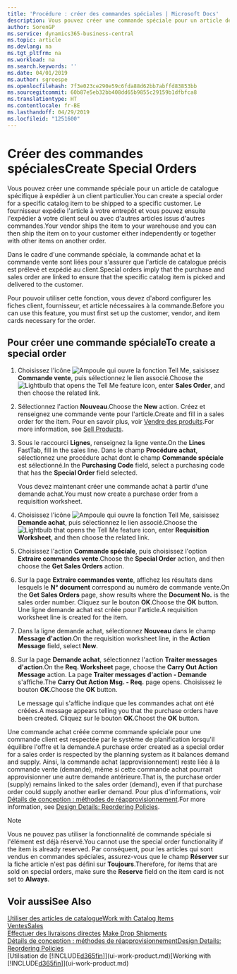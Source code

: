 ```yaml
---
title: 'Procédure : créer des commandes spéciales | Microsoft Docs'
description: Vous pouvez créer une commande spéciale pour un article de catalogue spécifique à expédier à un client particulier. Le fournisseur expédie l'article à votre entrepôt et vous pouvez ensuite l'expédier à votre client seul ou avec d'autres articles issus d'autres commandes.
author: SorenGP
ms.service: dynamics365-business-central
ms.topic: article
ms.devlang: na
ms.tgt_pltfrm: na
ms.workload: na
ms.search.keywords: ''
ms.date: 04/01/2019
ms.author: sgroespe
ms.openlocfilehash: 7f3e023ce290e59c6fda88d62bb7abffd83853bb
ms.sourcegitcommit: 60b87e5eb32bb408dd65b9855c29159b1dfbfca8
ms.translationtype: HT
ms.contentlocale: fr-BE
ms.lasthandoff: 04/29/2019
ms.locfileid: "1251600"
---
```

# <a name="create-special-orders"></a><span data-ttu-id="98480-104">Créer des commandes spéciales</span><span class="sxs-lookup"><span data-stu-id="98480-104">Create Special Orders</span></span>
<span data-ttu-id="98480-105">Vous pouvez créer une commande spéciale pour un article de catalogue spécifique à expédier à un client particulier.</span><span class="sxs-lookup"><span data-stu-id="98480-105">You can create a special order for a specific catalog item to be shipped to a specific customer.</span></span> <span data-ttu-id="98480-106">Le fournisseur expédie l'article à votre entrepôt et vous pouvez ensuite l'expédier à votre client seul ou avec d'autres articles issus d'autres commandes.</span><span class="sxs-lookup"><span data-stu-id="98480-106">Your vendor ships the item to your warehouse and you can then ship the item on to your customer either independently or together with other items on another order.</span></span>  

<span data-ttu-id="98480-107">Dans le cadre d'une commande spéciale, la commande achat et la commande vente sont liées pour s'assurer que l'article de catalogue précis est prélevé et expédié au client.</span><span class="sxs-lookup"><span data-stu-id="98480-107">Special orders imply that the purchase and sales order are linked to ensure that the specific catalog item is picked and delivered to the customer.</span></span>  

<span data-ttu-id="98480-108">Pour pouvoir utiliser cette fonction, vous devez d'abord configurer les fiches client, fournisseur, et article nécessaires à la commande.</span><span class="sxs-lookup"><span data-stu-id="98480-108">Before you can use this feature, you must first set up the customer, vendor, and item cards necessary for the order.</span></span>  

## <a name="to-create-a-special-order"></a><span data-ttu-id="98480-109">Pour créer une commande spéciale</span><span class="sxs-lookup"><span data-stu-id="98480-109">To create a special order</span></span>  
1.  <span data-ttu-id="98480-110">Choisissez l'icône ![Ampoule qui ouvre la fonction Tell Me](media/ui-search/search_small.png "Dites-moi ce que vous voulez faire"), saisissez **Commande vente**, puis sélectionnez le lien associé.</span><span class="sxs-lookup"><span data-stu-id="98480-110">Choose the ![Lightbulb that opens the Tell Me feature](media/ui-search/search_small.png "Tell me what you want to do") icon, enter **Sales Order**, and then choose the related link.</span></span>  
2. <span data-ttu-id="98480-111">Sélectionnez l'action **Nouveau**.</span><span class="sxs-lookup"><span data-stu-id="98480-111">Choose the **New** action.</span></span> <span data-ttu-id="98480-112">Créez et renseignez une commande vente pour l'article.</span><span class="sxs-lookup"><span data-stu-id="98480-112">Create and fill in a  sales order for the item.</span></span> <span data-ttu-id="98480-113">Pour en savoir plus, voir [Vendre des produits](sales-how-sell-products.md).</span><span class="sxs-lookup"><span data-stu-id="98480-113">For more information, see [Sell Products](sales-how-sell-products.md).</span></span>
3.  <span data-ttu-id="98480-114">Sous le raccourci **Lignes**, renseignez la ligne vente.</span><span class="sxs-lookup"><span data-stu-id="98480-114">On the **Lines** FastTab, fill in the sales line.</span></span> <span data-ttu-id="98480-115">Dans le champ **Procédure achat**, sélectionnez une procédure achat dont le champ **Commande spéciale** est sélectionné.</span><span class="sxs-lookup"><span data-stu-id="98480-115">In the **Purchasing Code** field, select a purchasing code that has the **Special Order** field selected.</span></span>

    <span data-ttu-id="98480-116">Vous devez maintenant créer une commande achat à partir d'une demande achat.</span><span class="sxs-lookup"><span data-stu-id="98480-116">You must now create a purchase order from a requisition worksheet.</span></span>  
4. <span data-ttu-id="98480-117">Choisissez l'icône ![Ampoule qui ouvre la fonction Tell Me](media/ui-search/search_small.png "Dites-moi ce que vous voulez faire"), saisissez **Demande achat**, puis sélectionnez le lien associé.</span><span class="sxs-lookup"><span data-stu-id="98480-117">Choose the ![Lightbulb that opens the Tell Me feature](media/ui-search/search_small.png "Tell me what you want to do") icon, enter **Requisition Worksheet**, and then choose the related link.</span></span>  
5. <span data-ttu-id="98480-118">Choisissez l'action **Commande spéciale**, puis choisissez l'option **Extraire commandes vente**.</span><span class="sxs-lookup"><span data-stu-id="98480-118">Choose the **Special Order** action, and then choose the **Get Sales Orders** action.</span></span>  
6.  <span data-ttu-id="98480-119">Sur la page **Extraire commandes vente**, affichez les résultats dans lesquels le **N° document** correspond au numéro de commande vente.</span><span class="sxs-lookup"><span data-stu-id="98480-119">On the **Get Sales Orders** page, show results where the **Document No.** is the sales order number.</span></span> <span data-ttu-id="98480-120">Cliquez sur le bouton **OK**.</span><span class="sxs-lookup"><span data-stu-id="98480-120">Choose the **OK** button.</span></span> <span data-ttu-id="98480-121">Une ligne demande achat est créée pour l'article.</span><span class="sxs-lookup"><span data-stu-id="98480-121">A requisition worksheet line is created for the item.</span></span>  
7.  <span data-ttu-id="98480-122">Dans la ligne demande achat, sélectionnez **Nouveau** dans le champ **Message d'action**.</span><span class="sxs-lookup"><span data-stu-id="98480-122">On the requisition worksheet line, in the **Action Message** field, select **New**.</span></span>  
8.  <span data-ttu-id="98480-123">Sur la page **Demande achat**, sélectionnez l'action **Traiter messages d'action**.</span><span class="sxs-lookup"><span data-stu-id="98480-123">On the **Req. Worksheet** page, choose the **Carry Out Action Message** action.</span></span> <span data-ttu-id="98480-124">La page **Traiter messages d'action - Demande** s'affiche.</span><span class="sxs-lookup"><span data-stu-id="98480-124">The **Carry Out Action Msg. - Req.** page opens.</span></span> <span data-ttu-id="98480-125">Choisissez le bouton **OK**.</span><span class="sxs-lookup"><span data-stu-id="98480-125">Choose the **OK** button.</span></span>  

    <span data-ttu-id="98480-126">Le message qui s'affiche indique que les commandes achat ont été créées.</span><span class="sxs-lookup"><span data-stu-id="98480-126">A message appears telling you that the purchase orders have been created.</span></span> <span data-ttu-id="98480-127">Cliquez sur le bouton **OK**.</span><span class="sxs-lookup"><span data-stu-id="98480-127">Choost the **OK** button.</span></span>  

<span data-ttu-id="98480-128">Une commande achat créée comme commande spéciale pour une commande client est respectée par le système de planification lorsqu'il équilibre l'offre et la demande.</span><span class="sxs-lookup"><span data-stu-id="98480-128">A purchase order created as a special order for a sales order is respected by the planning system as it balances demand and supply.</span></span> <span data-ttu-id="98480-129">Ainsi, la commande achat (approvisionnement) reste liée à la commande vente (demande), même si cette commande achat pourrait approvisionner une autre demande antérieure.</span><span class="sxs-lookup"><span data-stu-id="98480-129">That is, the purchase order (supply) remains linked to the sales order (demand), even if that purchase order could supply another earlier demand.</span></span> <span data-ttu-id="98480-130">Pour plus d'informations, voir [Détails de conception : méthodes de réapprovisionnement](design-details-reservation-order-tracking-and-action-messaging.md).</span><span class="sxs-lookup"><span data-stu-id="98480-130">For more information, see [Design Details: Reordering Policies](design-details-reservation-order-tracking-and-action-messaging.md).</span></span>  

> [!NOTE]  
>  <span data-ttu-id="98480-131">Vous ne pouvez pas utiliser la fonctionnalité de commande spéciale si l'élément est déjà réservé.</span><span class="sxs-lookup"><span data-stu-id="98480-131">You cannot use the special order functionality if the item is already reserved.</span></span> <span data-ttu-id="98480-132">Par conséquent, pour les articles qui sont vendus en commandes spéciales, assurez\-vous que le champ **Réserver** sur la fiche article n'est pas défini sur **Toujours**.</span><span class="sxs-lookup"><span data-stu-id="98480-132">Therefore, for items that are sold on special orders, make sure the **Reserve** field on the item card is not set to **Always**.</span></span>  

## <a name="see-also"></a><span data-ttu-id="98480-133">Voir aussi</span><span class="sxs-lookup"><span data-stu-id="98480-133">See Also</span></span>  
[<span data-ttu-id="98480-134">Utiliser des articles de catalogue</span><span class="sxs-lookup"><span data-stu-id="98480-134">Work with Catalog Items</span></span>](inventory-how-work-nonstock-items.md)  
[<span data-ttu-id="98480-135">Ventes</span><span class="sxs-lookup"><span data-stu-id="98480-135">Sales</span></span>](sales-manage-sales.md)  
<span data-ttu-id="98480-136">[Effectuer des livraisons directes](sales-how-drop-shipment.md) </span><span class="sxs-lookup"><span data-stu-id="98480-136">[Make Drop Shipments](sales-how-drop-shipment.md) </span></span>  
[<span data-ttu-id="98480-137">Détails de conception : méthodes de réapprovisionnement</span><span class="sxs-lookup"><span data-stu-id="98480-137">Design Details: Reordering Policies</span></span>](design-details-reservation-order-tracking-and-action-messaging.md)  
<span data-ttu-id="98480-138">[Utilisation de [!INCLUDE[d365fin](includes/d365fin_md.md)]](ui-work-product.md)</span><span class="sxs-lookup"><span data-stu-id="98480-138">[Working with [!INCLUDE[d365fin](includes/d365fin_md.md)]](ui-work-product.md)</span></span>
